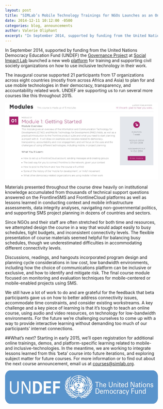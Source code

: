 ```yaml
---
layout: post 
title: "SIMLab’s Mobile Technology Trainings for NGOs Launches as an Online Course"
date: 2014-12-11 10:12:00 -0500
categories: blog, announcements
author: Valerie Oliphant
excerpt: "In September 2014, supported by funding from the United Nations Democracy Education Fund (UNDEF) the Governance Project at Social Impact Lab launched a new web platform for training and supporting civil society organizations on how to use inclusive technology in their work."
---
```

In September 2014, supported by funding from the United Nations Democracy Education Fund (UNDEF)  the [Governance Project](http://simlab.org/governance/) at [Social Impact Lab](http://simlab.org/) launched a new web [platform](http://courses.frontlinesms.com) for training and supporting civil society organizations on how to use inclusive technology in their work. 

The inaugural course supported 21 participants from 17 organizations across eight countries (mostly from across Africa and Asia) to plan for and use mobile technologies in their democracy, transparency, and accountability related work. UNDEF are supporting us to run several more courses like this throughout 2015. 

<img src="/images/post_images/undef_ss.jpg" class="fluid post image">

Materials presented throughout the course drew heavily on institutional knowledge accumulated from thousands of technical support questions answered on the FrontlineSMS and FrontlineCloud platforms as well as lessons learned in conducting context and mobile infrastructure assessments, data integrity analyses, navigating non-governmental politics, and supporting SMS project planning in dozens of countries and sectors.

Since NGOs and their staff are often stretched for both time and resources, we attempted design the course in a way that would adapt easily to busy schedules, tight budgets, and inconsistent connectivity levels. The flexible presentation of course materials seemed helpful for balancing busy schedules, though we underestimated difficulties in accommodating different connectivity levels.

Discussions, readings, and hangouts incorporated program design and planning cycle considerations in low cost, low bandwidth environments, including how the choice of communications platform can be inclusive or exclusive, and how to identify and mitigate risk. The final course module focused on monitoring and evaluation techniques for mobile-centered or mobile-enabled projects using SMS.

We still have a lot of work to do and are grateful for the feedback that beta participants gave us on how to better address connectivity issues, accommodate time constraints, and consider existing workstreams. A key challenge and a key piece of learning is that it’s tough to teach an online course, using audio and video resources, on technology for low-bandwidth environments. For the future we’re challenging ourselves to come up with a way to provide interactive learning without demanding too much of our participants’ internet connections.

##What’s next? 
Starting in early 2015, we’ll open registration for additional online trainings, demos, and platform-specific learning related to mobile- and inclusive-technologies.  In the meantime, we are working to integrate lessons learned from this ‘beta’ course into future iterations, and exploring subject matter for future courses. For more information or to find out about the next course announcement, email us at [courses@simlab.org](mailto:courses@simlab.org).

<p class="center"><img src="/images/post_images/undef_logo.jpg" class="fluid half post image" align="middle"></p>


